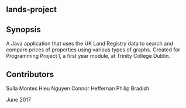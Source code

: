 ## lands-project

## Synopsis
A Java application that uses the UK Land Registry data to search and compare prices of properties using various types of graphs. Created for Programming Project I, a first year module, at Trinity College Dublin.

## Contributors
Sulla Montes
Hieu Nguyen
Connor Heffernan
Philip Bradish

June 2017
